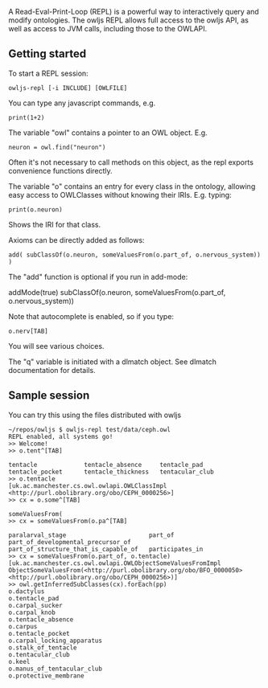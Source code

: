 A Read-Eval-Print-Loop (REPL) is a powerful way to interactively query
and modify ontologies. The owljs REPL allows full access to the owljs
API, as well as access to JVM calls, including those to the OWLAPI.

## Getting started

To start a REPL session:

    owljs-repl [-i INCLUDE] [OWLFILE]

You can type any javascript commands, e.g.

    print(1+2)

The variable "owl" contains a pointer to an OWL object. E.g.

    neuron = owl.find("neuron")

Often it's not necessary to call methods on this object, as the repl
exports convenience functions directly.

The variable "o" contains an entry for every class in the ontology,
allowing easy access to OWLClasses without knowing their
IRIs. E.g. typing:

    print(o.neuron)

Shows the IRI for that class.

Axioms can be directly added as follows:

    add( subClassOf(o.neuron, someValuesFrom(o.part_of, o.nervous_system)) )

The "add" function is optional if you run in add-mode:

   addMode(true)
   subClassOf(o.neuron, someValuesFrom(o.part_of, o.nervous_system))

Note that autocomplete is enabled, so if you type:

    o.nerv[TAB]

You will see various choices.

The "q" variable is initiated with a dlmatch object. See dlmatch
documentation for details.

## Sample session

You can try this using the files distributed with owljs

```
~/repos/owljs $ owljs-repl test/data/ceph.owl 
REPL enabled, all systems go!
>> Welcome!
>> o.tent^[TAB]

tentacle             tentacle_absence     tentacle_pad         tentacle_pocket      tentacle_thickness   tentacular_club
>> o.tentacle
[uk.ac.manchester.cs.owl.owlapi.OWLClassImpl <http://purl.obolibrary.org/obo/CEPH_0000256>]
>> cx = o.some^[TAB]

someValuesFrom(
>> cx = someValuesFrom(o.pa^[TAB]

paralarval_stage                       part_of                                part_of_developmental_precursor_of     part_of_structure_that_is_capable_of   participates_in
>> cx = someValuesFrom(o.part_of, o.tentacle)
[uk.ac.manchester.cs.owl.owlapi.OWLObjectSomeValuesFromImpl ObjectSomeValuesFrom(<http://purl.obolibrary.org/obo/BFO_0000050> <http://purl.obolibrary.org/obo/CEPH_0000256>)]
>> owl.getInferredSubClasses(cx).forEach(pp)
o.dactylus
o.tentacle_pad
o.carpal_sucker
o.carpal_knob
o.tentacle_absence
o.carpus
o.tentacle_pocket
o.carpal_locking_apparatus
o.stalk_of_tentacle
o.tentacular_club
o.keel
o.manus_of_tentacular_club
o.protective_membrane
```



